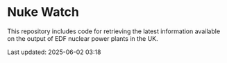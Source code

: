# Nuke Watch

This repository includes code for retrieving the latest information available on the output of EDF nuclear power plants in the UK.

Last updated: 2025-06-02 03:18
